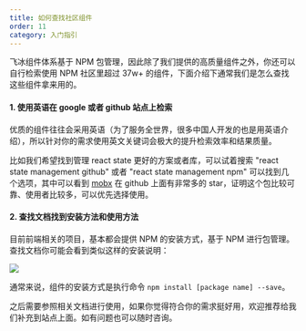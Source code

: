 ```yaml
---
title: 如何查找社区组件
order: 11
category: 入门指引
---
```


飞冰组件体系基于 NPM 包管理，因此除了我们提供的高质量组件之外，你还可以自行检索使用 NPM 社区里超过 37w+ 的组件，下面介绍下通常我们是怎么查找这些组件拿来用的。

#### 1. 使用英语在 google 或者 github 站点上检索

优质的组件往往会采用英语（为了服务全世界，很多中国人开发的也是用英语介绍），所以针对你的需求使用英文关键词会极大的提升检索效率和结果质量。

比如我们希望找到管理 react state 更好的方案或者库，可以试着搜索 "react state management github" 或者 "react state management npm" 可以找到几个选项，其中可以看到 [mobx](https://github.com/mobxjs/mobx) 在 github 上面有非常多的 star，证明这个包比较可靠、使用者比较多，可以优先选择使用。

#### 2. 查找文档找到安装方法和使用方法

目前前端相关的项目，基本都会提供 NPM 的安装方式，基于 NPM 进行包管理。查找文档你可能会看到类似这样的安装说明：

![](//img.alicdn.com/tfs/TB14B7YOVXXXXcRXpXXXXXXXXXX-1914-982.png)

通常来说，组件的安装方式是执行命令 `npm install [package name] --save`。

之后需要参照相关文档进行使用，如果你觉得符合你的需求挺好用，欢迎推荐给我们补充到站点上面。如有问题也可以随时咨询。
